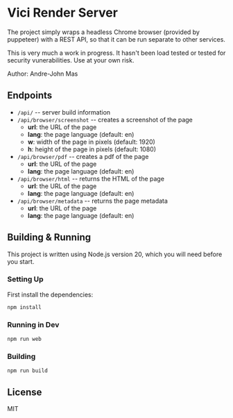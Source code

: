 # Vici Render Server

The project simply wraps a headless Chrome browser (provided by puppeteer)
with a REST API, so that it can be run separate to other services.

This is very much a work in progress. It hasn't been load tested or tested
for security vunerabilities. Use at your own risk.

Author: Andre-John Mas

## Endpoints

- `/api/` -- server build information
- `/api/browser/screenshot` -- creates a screenshot of the page
  - **url**: the URL of the page
  - **lang**: the page language (default: en)
  - **w**: width of the page in pixels (default: 1920)
  - **h**: height of the page in pixels (default: 1080)
- `/api/browser/pdf` -- creates a pdf of the page
  - **url**: the URL of the page
  - **lang**: the page language (default: en)
- `/api/browser/html` -- returns the HTML of the page
  - **url**: the URL of the page
  - **lang**: the page language (default: en)
- `/api/browser/metadata` -- returns the page metadata
  - **url**: the URL of the page
  - **lang**: the page language (default: en)

## Building & Running

This project is written using Node.js version 20, which  you will
need before you start.

### Setting Up

First install the dependencies:

```
npm install
```

### Running in Dev

```
npm run web
```

### Building

```
npm run build
```

## License

MIT

